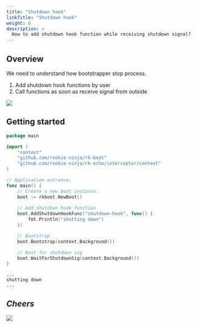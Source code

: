 ```yaml
---
title: "Shutdown hook"
linkTitle: "Shutdown hook"
weight: 8
description: >
  How to add shutdown hook function while receiving shutdown signal?
---
```


## Overview
We need to understand how bootstrapper stop process.

1. Add shutdown hook functions by user
1. Call functions as soon as receive signal from outside

![](/bootstrapper/user-guide/echo-golang/advanced/shutdown-hook.png)

## Getting started
```go
package main

import (
	"context"
	"github.com/rookie-ninja/rk-boot"
	"github.com/rookie-ninja/rk-echo/interceptor/context"
)

// Application entrance.
func main() {
	// Create a new boot instance.
	boot := rkboot.NewBoot()
    
    // Add shutdown hook function
	boot.AddShutdownHookFunc("shutdown-hook", func() {
		fmt.Println("shutting down")
	})

	// Bootstrap
	boot.Bootstrap(context.Background())

	// Wait for shutdown sig
	boot.WaitForShutdownSig(context.Background())
}
```
```shell script
...
shutting down
...
```

## _**Cheers**_
![](/bootstrapper/user-guide/cheers.png)